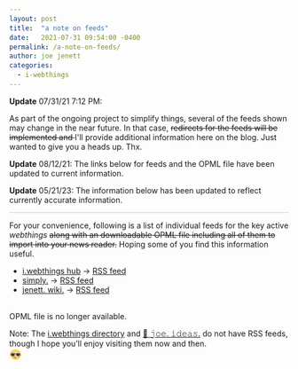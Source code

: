 ```yaml
---
layout: post
title:  "a note on feeds"
date:   2021-07-31 09:54:00 -0400
permalink: /a-note-on-feeds/
author: joe jenett
categories:
  - i-webthings
---
```

<div style="border-bottom:1px solid #ccc;margin-bottom:12px;"><strong>Update</strong> 07/31/21 7:12 PM:<br />
<p>As part of the ongoing project to simplify things, several of the feeds shown may change in the near future. In that case, <span style="text-decoration:line-through;">redirects for the feeds will be implemented and </span>I'll provide additional information here on the blog. Just wanted to give you a heads up. Thx.</p>
<p><strong>Update</strong> 08/12/21: The links below for feeds and the OPML file have been updated to current information.</p>
<p><strong>Update</strong> 05/21/23: The information below has been updated to reflect currently accurate information.</p>
</div>
<p>For your convenience, following is a list of individual feeds for the key active <em>webthings</em> <span style="text-decoration:line-through;">along with an downloadable OPML file including all of them to import into your news reader.</span> Hoping some of you find this information useful.</p>
<ul>
<li><a href="https://iwebthings.joejenett.com/" title="">i.webthings hub</a> → <a href="https://iwebthings.joejenett.com/feed.atom" title="">RSS feed</a></li>
<li><a href="https://simply.joejenett.com/" title="">simply.</a> → <a href="https://simply.joejenett.com/feed.atom" title="">RSS feed</a></li>
<li><a href="https://wiki.joejenett.com/" title="">jenett. wiki.</a> → <a href="https://wiki.joejenett.com/feed.php" title="">RSS feed</a></li>
</ul>
<p><br />OPML file is no longer available.</p>
<p>Note: The <a href="https://directory.joejenett.com/">i.webthings directory</a> and <a href="https://ideas.joejenett.com/">🌱 𝚓𝚘𝚎. 𝚒𝚍𝚎𝚊𝚜.</a> do not have RSS feeds, though I hope you’ll enjoy visiting them now and then.<br><img src="/images/newguy.png" alt="" width="22"></p>